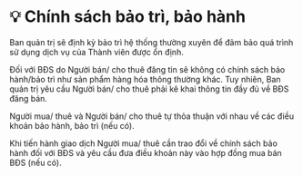 # 💡 Chính sách bảo trì, bảo hành

Ban quản trị sẽ định kỳ bảo trì hệ thống thường xuyên để đảm bảo quá trình sử dụng dịch vụ của Thành viên được ổn định.

Đối với BĐS do Người bán/ cho thuê đăng tin sẽ không có chính sách bảo hành/bảo trì như sản phẩm hàng hóa thông thường khác. Tuy nhiên, Ban quản trị yêu cầu Người bán/ cho thuê phải kê khai thông tin đầy đủ về BĐS đăng bán.

Người mua/ thuê và Người bán/ cho thuê tự thỏa thuận với nhau về các điều khoản bảo hành, bảo trì (nếu có).

Khi tiến hành giao dịch Người mua/ thuê cần trao đổi về chính sách bảo hành đối với BĐS và yêu cầu đưa điều khoản này vào hợp đồng mua bán BĐS (nếu có).
